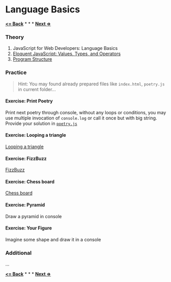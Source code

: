# Language Basics

**[<= Back](../00-intro/intro.md)**		*	*	*	**[Next =>](../02-functions-variables-scope-and-memory/functions-variables-scope-and-memory.md)**


### Theory

1. JavaScript for Web Developers: Language Basics
1. [Eloquent JavaScript: Values, Types, and Operators](http://eloquentjavascript.net/01_values.html)
1. [Program Structure](http://eloquentjavascript.net/02_program_structure.html)


### Practice

>Hint: You may found already prepared files like `index.html`, `poetry.js` in current folder...

#### Exercise: Print Poetry

Print next poetry through console, without any loops or conditions, you may use multiple invocation of `console.log` or 
call it once but with big string. Provide your solution in [`poetry.js`](./poetry.js)

#### Exercise: Looping a triangle

[Looping a triangle](http://eloquentjavascript.net/02_program_structure.html#h_umoXp9u0e7)

#### Exercise: FizzBuzz

[FizzBuzz](http://eloquentjavascript.net/02_program_structure.html#h_rebKE3gdjV)

#### Exercise: Chess board

[Chess board](http://eloquentjavascript.net/02_program_structure.html#h_5Hz2kiaaXp)

#### Exercise: Pyramid

Draw a pyramid in console

#### Exercise: Your Figure

Imagine some shape and draw it in a console


### Additional

...

**[<= Back](../00-intro/intro.md)**		*	*	*	**[Next =>](../02-functions-variables-scope-and-memory/functions-variables-scope-and-memory.md)**



